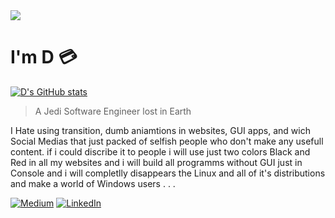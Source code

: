 <img src="https://www.giantfreakinrobot.com/wp-content/uploads/2022/10/hellothere.gif">

# I'm __D__ :credit_card:

[![D's GitHub stats](https://github-readme-stats.vercel.app/api?username=Kardarigan&show_icons=true&bg_color=121212&title_color=F5F5F5&text_color=F05454&icon_color=F5F5F5&count_private=true)](https://github.com/anuraghazra/github-readme-stats)

>A Jedi Software Engineer lost in Earth

I Hate using transition, dumb aniamtions in websites, GUI apps, and wich Social Medias that just packed of selfish people who don't make any usefull content. if i could discribe it to people i will use just two colors Black and Red in all my websites and i will build all programms without GUI just in Console and i will completlly disappears the Linux and all of it's distributions and make a world of Windows users . . .


[<img alt="Medium" src="https://img.shields.io/badge/Medium-%23000000.svg?&style=for-the-badge&logo=Medium&logoColor=white" />](https://medium.com/@Darigan)
[<img alt="LinkedIn" src="https://img.shields.io/badge/LinkedIn-%230E76A8.svg?&style=for-the-badge&logo=LinkedIn&logoColor=white" />](https://linkedin.com/in/Darigan)
